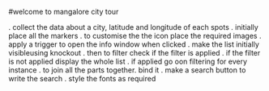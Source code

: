﻿#welcome to mangalore city tour

. collect the data about a city, latitude and longitude of each spots
. initially place all the markers
. to customise the the icon place the required images
. apply a trigger to open the info window when clicked
. make the list initially visibleusing knockout
. then to filter check if the filter is applied
. if the filter is not applied display the whole list
. if applied go oon filtering for every instance
. to join all the parts together. bind it
. make a search button to write the search
. style the fonts as required
